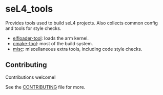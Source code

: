 <!--
     Copyright 2020, Data61, CSIRO (ABN 41 687 119 230)

     SPDX-License-Identifier: BSD-2-Clause
-->

# seL4\_tools

Provides tools used to build seL4 projects.
Also collects common config and tools for style checks.

* [elfloader-tool](elfloader-tool/): loads the arm kernel.
* [cmake-tool](cmake-tool/): most of the build system.
* [misc](misc/): miscellaneous extra tools, including code style checks.


## Contributing

Contributions welcome!

See the [CONTRIBUTING](.github/CONTRIBUTING.md) file for more. 
